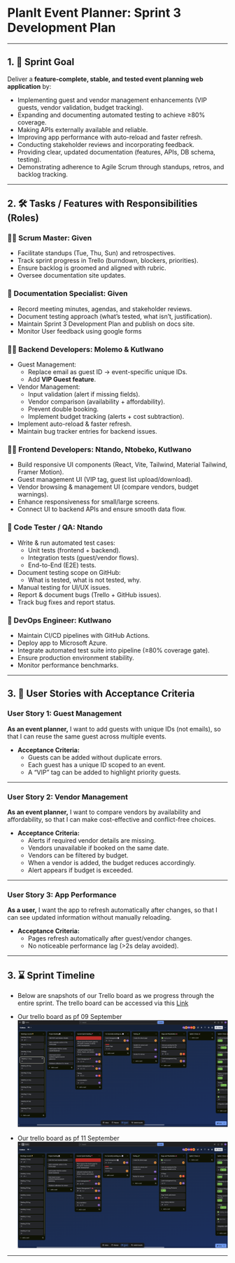 # PlanIt Event Planner: Sprint 3 Development Plan 

---

## 1. 🎯 Sprint Goal
Deliver a **feature-complete, stable, and tested event planning web application** by:  
- Implementing guest and vendor management enhancements (VIP guests, vendor validation, budget tracking).  
- Expanding and documenting automated testing to achieve ≥80% coverage.  
- Making APIs externally available and reliable.  
- Improving app performance with auto-reload and faster refresh.  
- Conducting stakeholder reviews and incorporating feedback.  
- Providing clear, updated documentation (features, APIs, DB schema, testing).  
- Demonstrating adherence to Agile Scrum through standups, retros, and backlog tracking.  

---

## 2. 🛠️ Tasks / Features with Responsibilities (Roles)

### 🧑‍🏫 Scrum Master: **Given**
- Facilitate standups (Tue, Thu, Sun) and retrospectives.  
- Track sprint progress in Trello (burndown, blockers, priorities).  
- Ensure backlog is groomed and aligned with rubric.  
- Oversee documentation site updates.  

### 📃 Documentation Specialist: **Given**
- Record meeting minutes, agendas, and stakeholder reviews.  
- Document testing approach (what’s tested, what isn’t, justification).  
- Maintain Sprint 3 Development Plan and publish on docs site.  
- Monitor User feedback using google forms

### 🧑‍💻 Backend Developers: **Molemo & Kutlwano**
- Guest Management:  
  - Replace email as guest ID → event-specific unique IDs.  
  - Add **VIP Guest feature**.  
- Vendor Management:  
  - Input validation (alert if missing fields).  
  - Vendor comparison (availability + affordability).  
  - Prevent double booking.  
  - Implement budget tracking (alerts + cost subtraction).  
- Implement auto-reload & faster refresh.  
- Maintain bug tracker entries for backend issues.  

### 🧑‍💻 Frontend Developers: **Ntando, Ntobeko, Kutlwano**
- Build responsive UI components (React, Vite, Tailwind, Material Tailwind, Framer Motion).  
- Guest management UI (VIP tag, guest list upload/download).  
- Vendor browsing & management UI (compare vendors, budget warnings).  
- Enhance responsiveness for small/large screens.  
- Connect UI to backend APIs and ensure smooth data flow.  

### 🧪 Code Tester / QA: **Ntando**
- Write & run automated test cases:  
  - Unit tests (frontend + backend).  
  - Integration tests (guest/vendor flows).  
  - End-to-End (E2E) tests.  
- Document testing scope on GitHub:  
  - What is tested, what is not tested, why.  
- Manual testing for UI/UX issues.  
- Report & document bugs (Trello + GitHub issues).  
- Track bug fixes and report status.  

### 🚀 DevOps Engineer: **Kutlwano**
- Maintain CI/CD pipelines with GitHub Actions.  
- Deploy app to Microsoft Azure.  
- Integrate automated test suite into pipeline (≥80% coverage gate).  
- Ensure production environment stability.  
- Monitor performance benchmarks.  

---

## 3. 👤 User Stories with Acceptance Criteria

### User Story 1: Guest Management
**As an event planner,** I want to add guests with unique IDs (not emails), so that I can reuse the same guest across multiple events.  
- **Acceptance Criteria:**  
  - Guests can be added without duplicate errors.  
  - Each guest has a unique ID scoped to an event.  
  - A “VIP” tag can be added to highlight priority guests.  

---

### User Story 2: Vendor Management
**As an event planner,** I want to compare vendors by availability and affordability, so that I can make cost-effective and conflict-free choices.  
- **Acceptance Criteria:**  
  - Alerts if required vendor details are missing.  
  - Vendors unavailable if booked on the same date.  
  - Vendors can be filtered by budget.  
  - When a vendor is added, the budget reduces accordingly.  
  - Alert appears if budget is exceeded.  

---

### User Story 3: App Performance
**As a user,** I want the app to refresh automatically after changes, so that I can see updated information without manually reloading.  
- **Acceptance Criteria:**  
  - Pages refresh automatically after guest/vendor changes.  
  - No noticeable performance lag (>2s delay avoided).  

---

 ## 3. ⌛ Sprint Timeline
- Below are snapshots of our Trello board as we progress through the entire sprint. The trello board can be accessed via this [Link](https://trello.com/invite/b/688926a06672f847b26eadd8/ATTI44809ab9733ae3526b4a7133a7e97f41E5E6470D/codexa)

- Our trello board as pf 09 September
![Alt text](../../assets/meetings/Sprint03/09Sept.png)

- Our trello board as pf 11 September
![Alt text](../../assets/meetings/Sprint03/11_Sept.png)

---
